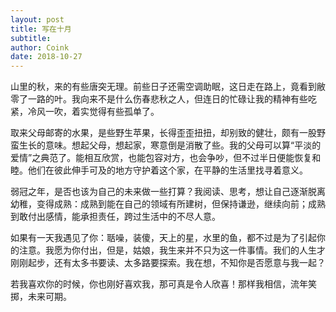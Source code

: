```yaml
---
layout: post
title: 写在十月
subtitle: 
author: Coink
date: 2018-10-27
---
```


山里的秋，来的有些唐突无理。前些日子还需空调助眠，这日走在路上，竟看到敝零了一路的叶。我向来不是什么伤春悲秋之人，但连日的忙碌让我的精神有些吃紧，冷风一吹，着实觉得有些孤单了。

取来父母邮寄的水果，是些野生苹果，长得歪歪扭扭，却别致的健壮，颇有一股野蛮生长的意味。想起父母，想起家，寒意倒是消散了些。我的父母可以算“平淡的爱情”之典范了。能相互欣赏，也能包容对方，也会争吵，但不过半日便能恢复和睦。他们在彼此伸手可及的地方守护着这个家，在平静的生活里找寻着意义。

弱冠之年，是否也该为自己的未来做一些打算？我阅读、思考，想让自己逐渐脱离幼稚，变得成熟：成熟到能在自己的领域有所建树，但保持谦逊，继续向前；成熟到敢付出感情，能承担责任，跨过生活中的不尽人意。

如果有一天我遇见了你：聒噪，装傻，天上的星，水里的鱼，都不过是为了引起你的注意。我愿为你付出，但是，姑娘，我生来并不只为这一件事情。我们的人生才刚刚起步，还有太多书要读、太多路要探索。我在想，不知你是否愿意与我一起？

若我喜欢你的时候，你也刚好喜欢我，那可真是令人欣喜！那样我相信，流年笑掷，未来可期。